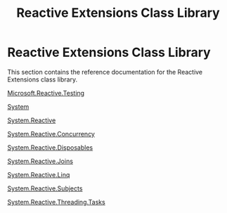 ﻿---
title: Reactive Extensions Class Library
TOCTitle: Reactive Extensions Class Library
ms:assetid: f498d7f2-9c5c-419b-a482-605a485d8fe4
ms:mtpsurl: https://msdn.microsoft.com/en-us/library/Hh242986(v=VS.103)
ms:contentKeyID: 36068282
ms.date: 06/10/2011
mtps_version: v=VS.103
---

# Reactive Extensions Class Library

This section contains the reference documentation for the Reactive Extensions class library.

[Microsoft.Reactive.Testing](hh212009\(v=vs.103\).md)

[System](yxcx7skw\(v=vs.103\).md)

[System.Reactive](hh229356\(v=vs.103\).md)

[System.Reactive.Concurrency](hh229042\(v=vs.103\).md)

[System.Reactive.Disposables](hh229090\(v=vs.103\).md)

[System.Reactive.Joins](hh211841\(v=vs.103\).md)

[System.Reactive.Linq](hh211929\(v=vs.103\).md)

[System.Reactive.Subjects](hh211639\(v=vs.103\).md)

[System.Reactive.Threading.Tasks](hh229611\(v=vs.103\).md)

